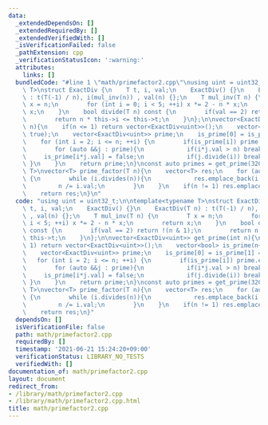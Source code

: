 ```yaml
---
data:
  _extendedDependsOn: []
  _extendedRequiredBy: []
  _extendedVerifiedWith: []
  _isVerificationFailed: false
  _pathExtension: cpp
  _verificationStatusIcon: ':warning:'
  attributes:
    links: []
  bundledCode: "#line 1 \"math/primefactor2.cpp\"\nusing uint = uint32_t;\n\ntemplate<typename\
    \ T>\nstruct ExactDiv {\n    T t, i, val;\n    ExactDiv() {}\n    ExactDiv(T n)\
    \ : t(T(-1) / n), i(mul_inv(n)) , val(n) {};\n    T mul_inv(T n) {\n        T\
    \ x = n;\n        for (int i = 0; i < 5; ++i) x *= 2 - n * x;\n        return\
    \ x;\n    }\n    bool divide(T n) const {\n        if(val == 2) return !(n & 1);\n\
    \        return n * this->i <= this->t;\n    }\n};\n\nvector<ExactDiv<uint>> get_prime(int\
    \ n){\n    if(n <= 1) return vector<ExactDiv<uint>>();\n    vector<bool> is_prime(n+1,\
    \ true);\n    vector<ExactDiv<uint>> prime;\n    is_prime[0] = is_prime[1] = false;\n\
    \    for (int i = 2; i <= n; ++i) {\n        if(is_prime[i]) prime.emplace_back(i);\n\
    \        for (auto &&j : prime){\n            if(i*j.val > n) break;\n       \
    \     is_prime[i*j.val] = false;\n            if(j.divide(i)) break;\n       \
    \ }\n    }\n    return prime;\n}\nconst auto primes = get_prime(32000);\n\ntemplate<class\
    \ T>\nvector<T> prime_factor(T n){\n    vector<T> res;\n    for (auto &&i : primes)\
    \ {\n        while (i.divides(n)){\n            res.emplace_back(i.val);\n   \
    \         n /= i.val;\n        }\n    }\n    if(n != 1) res.emplace_back(n);\n\
    \    return res;\n}\n"
  code: "using uint = uint32_t;\n\ntemplate<typename T>\nstruct ExactDiv {\n    T\
    \ t, i, val;\n    ExactDiv() {}\n    ExactDiv(T n) : t(T(-1) / n), i(mul_inv(n))\
    \ , val(n) {};\n    T mul_inv(T n) {\n        T x = n;\n        for (int i = 0;\
    \ i < 5; ++i) x *= 2 - n * x;\n        return x;\n    }\n    bool divide(T n)\
    \ const {\n        if(val == 2) return !(n & 1);\n        return n * this->i <=\
    \ this->t;\n    }\n};\n\nvector<ExactDiv<uint>> get_prime(int n){\n    if(n <=\
    \ 1) return vector<ExactDiv<uint>>();\n    vector<bool> is_prime(n+1, true);\n\
    \    vector<ExactDiv<uint>> prime;\n    is_prime[0] = is_prime[1] = false;\n \
    \   for (int i = 2; i <= n; ++i) {\n        if(is_prime[i]) prime.emplace_back(i);\n\
    \        for (auto &&j : prime){\n            if(i*j.val > n) break;\n       \
    \     is_prime[i*j.val] = false;\n            if(j.divide(i)) break;\n       \
    \ }\n    }\n    return prime;\n}\nconst auto primes = get_prime(32000);\n\ntemplate<class\
    \ T>\nvector<T> prime_factor(T n){\n    vector<T> res;\n    for (auto &&i : primes)\
    \ {\n        while (i.divides(n)){\n            res.emplace_back(i.val);\n   \
    \         n /= i.val;\n        }\n    }\n    if(n != 1) res.emplace_back(n);\n\
    \    return res;\n}"
  dependsOn: []
  isVerificationFile: false
  path: math/primefactor2.cpp
  requiredBy: []
  timestamp: '2021-06-21 15:24:20+09:00'
  verificationStatus: LIBRARY_NO_TESTS
  verifiedWith: []
documentation_of: math/primefactor2.cpp
layout: document
redirect_from:
- /library/math/primefactor2.cpp
- /library/math/primefactor2.cpp.html
title: math/primefactor2.cpp
---
```

